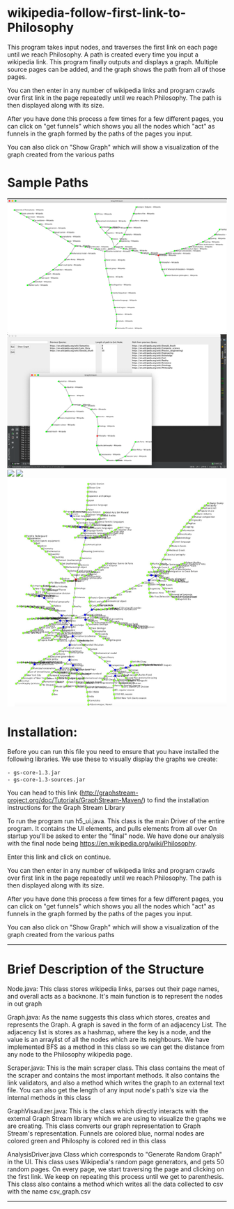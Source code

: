 # wikipedia-follow-first-link-to-Philosophy
This program takes input nodes, and traverses the first link on each page until we reach Philosophy. A path is created every time you input a wikipedia link. This program finally outputs and displays a graph. Multiple source pages can be added, and the graph shows the path from all of those pages.

You can then enter in any number of wikipedia links and program crawls over first link in the page repeatedly until we reach Philosophy. The path is then displayed along with its size. 
 

After you have done this process a few times for a few different pages, you can click on "get funnels" which shows you all the nodes which "act" as funnels in the graph formed by the paths of the pages you input.

You can also click on "Show Graph" which will show a visualization of the graph created from the various paths

# Sample Paths

![](images/sample_1.jpg)
![](images/sample_2.jpg)
![](images/sample_3.png)
![](images/sample_4.png)
![](images/sample_5.png)

# Installation:

Before you can run this file you need to ensure that you have installed the following libraries. We use these to visually display the graphs we create:

	- gs-core-1.3.jar
	- gs-core-1.3-sources.jar

You can head to this link (http://graphstream-project.org/doc/Tutorials/GraphStream-Maven/) to find the installation instructions for the Graph Stream Library


To run the program run h5_ui.java. This class is the main Driver of the entire program. It contains the UI elements, and pulls elements from all over On startup you'll be asked to enter the "final" node. We have done our analysis with the final node being https://en.wikipedia.org/wiki/Philosophy.

Enter this link and click on continue.

You can then enter in any number of wikipedia links and program crawls over first link in the page repeatedly until we reach Philosophy. The path is then displayed along with its size. 
 

After you have done this process a few times for a few different pages, you can click on "get funnels" which shows you all the nodes which "act" as funnels in the graph formed by the paths of the pages you input.

You can also click on "Show Graph" which will show a visualization of the graph created from the various paths

***************************************************************************************************************************

# Brief Description of the Structure

Node.java: 
This class stores wikipedia links, parses out their page names, and overall acts as a backnone. It's main function is to represent the nodes in out graph

Graph.java: 
As the name suggests this class which stores, creates and represents the Graph. A graph is saved in the form of an adjacency List. The adjacency list is stores as a hashmap, where the key is a node, and the value is an arraylist of all the nodes which are its neighbours. We have implemented BFS as a method in this class so we can get the distance from any node to the Philosophy wikipedia page. 

Scraper.java: 
This is the main scraper class. This class contains the meat of the scraper and contains the most important methods. It also contains the link validators, and also a method which writes the graph to an external text file. You can also get the length of any input node's path's size via the internal methods in this class

GraphVisaulizer.java: 
This is the class which directly interacts with the external Graph Stream library which we are using to visualize the graphs we are creating. This class converts our graph representation to Graph Stream's representation. Funnels are colored blue, normal nodes are colored green and Philosphy is colored red in this class

AnalysisDriver.java
Class which corresponds to "Generate Random Graph" in the UI. This class uses Wikipedia's random page generators, and gets 50 random pages. On every page, we start traversing the page and clicking on the first link. We keep on repeating this process until we get to parenthesis. This class also contains a method which writes all the data collected to csv with the name csv_graph.csv

***************************************************************************************************************************
